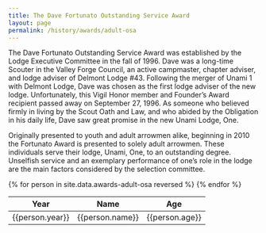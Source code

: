 ```yaml
---
title: The Dave Fortunato Outstanding Service Award     
layout: page
permalink: /history/awards/adult-osa
---
```

The Dave Fortunato Outstanding Service Award was established by the Lodge Executive Committee in the fall of 1996. Dave was a long-time Scouter in the Valley Forge Council, an active campmaster, chapter adviser, and lodge adviser of Delmont Lodge #43. Following the merger of Unami 1 with Delmont Lodge, Dave was chosen as the first lodge adviser of the new lodge. Unfortunately, this Vigil Honor member and Founder’s Award recipient passed away on September 27, 1996. As someone who believed firmly in living by the Scout Oath and Law, and who abided by the Obligation in his daily life, Dave saw great promise in the new Unami Lodge, One.

Originally presented to youth and adult arrowmen alike, beginning in 2010 the Fortunato Award is presented to solely adult arrowmen. These individuals serve their lodge, Unami, One, to an outstanding degree. Unselfish service and an exemplary performance of one’s role in the lodge are the main factors considered by the selection committee.

<table class="table table-striped my-3 ">
  <thead>
    <tr>
      <th scope="col">Year</th>
      <th scope="col">Name</th>
      <th scope="col">Age</th>
    </tr>
  </thead>
  <tbody>
    {% for person in site.data.awards-adult-osa reversed %}
      <tr>
        <td>{{person.year}}</td>
        <td>{{person.name}}</td>
        <td>{{person.age}}</td>
      </tr>
    {% endfor %}
  </tbody>
</table>
